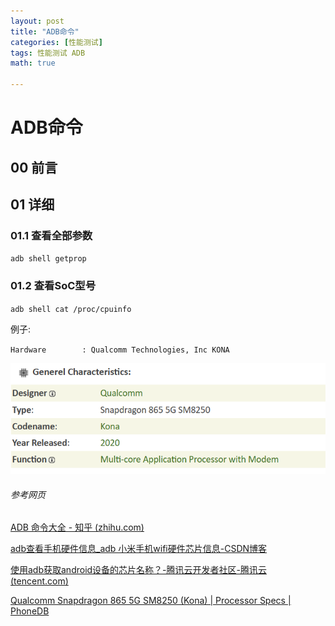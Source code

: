 ```yaml
---
layout: post
title: "ADB命令"
categories: [性能测试]
tags: 性能测试 ADB
math: true

---
```


# ADB命令

## 00 前言

## 01 详细

### 01.1 查看全部参数

`adb shell getprop`

### 01.2 查看SoC型号

`adb shell cat /proc/cpuinfo`

例子:

`Hardware        : Qualcomm Technologies, Inc KONA`

![image-20231207160500130](/assets/image/image-20231207160500130.png)



###### 参考网页

[ADB 命令大全 - 知乎 (zhihu.com)](https://zhuanlan.zhihu.com/p/89060003)

[adb查看手机硬件信息_adb 小米手机wifi硬件芯片信息-CSDN博客](https://blog.csdn.net/bulucc/article/details/123790608)

[使用adb获取android设备的芯片名称？-腾讯云开发者社区-腾讯云 (tencent.com)](https://cloud.tencent.com/developer/ask/sof/1836755)

[Qualcomm Snapdragon 865 5G SM8250 (Kona) \| Processor Specs \| PhoneDB](https://phonedb.net/index.php?m=processor&id=805&c=qualcomm_snapdragon_865_5g_sm8250__kona)
